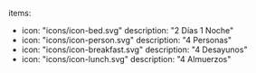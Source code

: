 items:
  - icon: "icons/icon-bed.svg"
    description: "2 Días 1 Noche"
  - icon: "icons/icon-person.svg"
    description: "4 Personas"
  - icon: "icons/icon-breakfast.svg"
    description: "4 Desayunos"
  - icon: "icons/icon-lunch.svg"
    description: "4 Almuerzos"